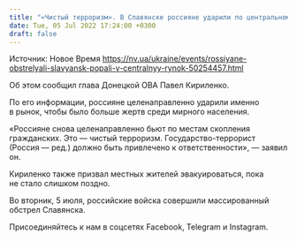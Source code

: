 ```yaml
---
title: "«Чистый терроризм». В Славянске россияне ударили по центральному рынку, двое погибших — Кириленко"
date: Tue, 05 Jul 2022 17:24:00 +0300
draft: false
---
```

Источник: Новое Время https://nv.ua/ukraine/events/rossiyane-obstrelyali-slavyansk-popali-v-centralnyy-rynok-50254457.html


 Об этом сообщил глава Донецкой ОВА Павел Кириленко.

По его информации, россияне целенаправленно ударили именно в рынок, чтобы было больше жертв среди мирного населения.

«Россияне снова целенаправленно бьют по местам скопления гражданских. Это — чистый терроризм. Государство-террорист (Россия — ред.) должно быть привлечено к ответственности», — заявил он.

Кириленко также призвал местных жителей эвакуироваться, пока не стало слишком поздно.

 Во вторник, 5 июля, российские войска совершили массированный обстрел Славянска.

Присоединяйтесь к нам в соцсетях Facebook, Telegram и Instagram.
